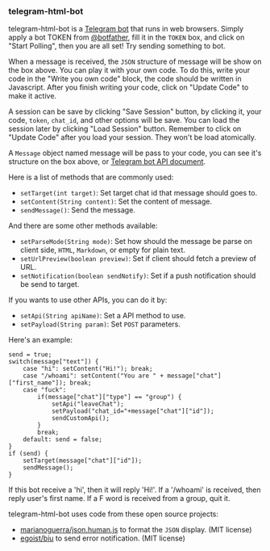 ### telegram-html-bot

telegram-html-bot is a [Telegram bot](https://core.telegram.org/bots/) that runs in web browsers. Simply apply a bot TOKEN from [@botfather](https://telegram.me/botfather), fill it in the `TOKEN` box, and click on "Start Polling", then you are all set! Try sending something to bot. 

When a message is received, the `JSON` structure of message will be show on the box above. You can play it with your own code. To do this, write your code in the "Write you own code" block, the code should be written in Javascript. After you finish writing your code, click on "Update Code" to make it active.

A session can be save by clicking "Save Session" button, by clicking it, your code, `token`, `chat_id`, and other options will be save. You can load the session later by clicking "Load Session" button. Remember to click on "Update Code" after you load your session. They won't be load atomically.

A `Message` object named message will be pass to your code, you can see it's structure on the box above, or [Telegram bot API document](https://core.telegram.org/bots/api).

Here is a list of methods that are commonly used: 
- `setTarget(int target)`: Set target chat id that message should goes to.
- `setContent(String content)`: Set the content of message. 
- `sendMessage()`: Send the message.

And there are some other methods available:
- `setParseMode(String mode)`: Set how should the message be parse on client side, `HTML`, `Markdown`, or empty for plain text.
- `setUrlPreview(boolean preview)`: Set if client should fetch a preview of URL.
- `setNotification(boolean sendNotify)`: Set if a push notification should be send to target.
 
If you wants to use other APIs, you can do it by:
- `setApi(String apiName)`: Set a API method to use.
- `setPayload(String param)`: Set `POST` parameters.

Here's an example:

    send = true;
    switch(message["text"]) {
	    case "hi": setContent("Hi!"); break;
	    case "/whoami": setContent("You are " + message["chat"]["first_name"]); break;
	    case "fuck": 
	        if(message["chat"]["type"] == "group") {
	            setApi("leaveChat");
	            setPayload("chat_id="+message["chat"]["id"]);
	            sendCustomApi();
	        }
	        break;
	    default: send = false;
    }
    if (send) {
	    setTarget(message["chat"]["id"]);
	    sendMessage();
    }
    
If this bot receive a 'hi', then it will reply 'Hi!'. If a '/whoami' is received, then reply user's first name. If a F word is received from a group, quit it.

telegram-html-bot uses code from these open source projects:
- [marianoguerra/json.human.js](https://github.com/marianoguerra/json.human.js) to format the `JSON` display. (MIT license)
- [egoist/biu](https://github.com/egoist/biu) to send error notification. (MIT license)
